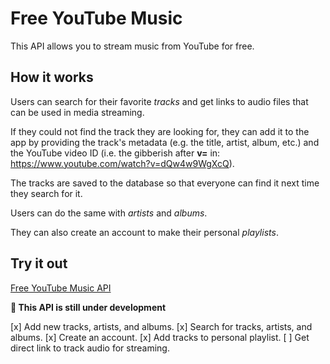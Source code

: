 # Free YouTube Music

This API allows you to stream music from YouTube for free.

## How it works

Users can search for their favorite _tracks_ and get links to
audio files that can be used in media streaming.

If they 
could not find the track they are looking for, 
they can add it to the app by providing the track's metadata
(e.g. the title, artist, album, etc.)
and the YouTube video ID
(i.e. the gibberish after **v=** in: https://www.youtube.com/watch?v=dQw4w9WgXcQ).

The tracks are saved to the database so that everyone can find it next time
they search for it.

Users can do the same with _artists_ and _albums_.

They can also create an account to make their personal _playlists_.

## Try it out

[Free YouTube Music API](https://geaajs.deta.dev/docs)

**🚧 This API is still under development**

[x] Add new tracks, artists, and albums.
[x] Search for tracks, artists, and albums.
[x] Create an account.
[x] Add tracks to personal playlist.
[ ] Get direct link to track audio for streaming.
